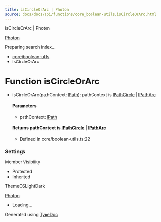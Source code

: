 ```yaml
---
title: isCircleOrArc | Photon
source: docs/docs/api/functions/core_boolean-utils.isCircleOrArc.html
---
```


isCircleOrArc | Photon

[Photon](../index.html)




Preparing search index...

* [core/boolean-utils](../modules/core_boolean-utils.html)
* isCircleOrArc

# Function isCircleOrArc

* isCircleOrArc(pathContext: [IPath](../interfaces/core_schema.IPath.html)): pathContext is [IPathCircle](../interfaces/core_schema.IPathCircle.html) | [IPathArc](../interfaces/core_schema.IPathArc.html)

  #### Parameters

  + pathContext: [IPath](../interfaces/core_schema.IPath.html)

  #### Returns pathContext is [IPathCircle](../interfaces/core_schema.IPathCircle.html) | [IPathArc](../interfaces/core_schema.IPathArc.html)

  + Defined in [core/boolean-utils.ts:22](https://github.com/mwhite454/photon/blob/main/packages/photon/src/core/boolean-utils.ts#L22)

### Settings

Member Visibility

* Protected
* Inherited

ThemeOSLightDark

[Photon](../index.html)

* Loading...

Generated using [TypeDoc](https://typedoc.org/)
